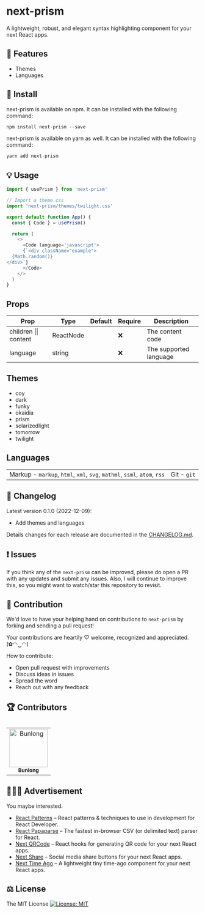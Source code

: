# next-prism

A lightweight, robust, and elegant syntax highlighting component for your next React apps.

## 🎁 Features

* Themes
* Languages

## 🔧 Install

next-prism is available on npm. It can be installed with the following command:

```js
npm install next-prism --save
```

next-prism is available on yarn as well. It can be installed with the following command:

```js
yarn add next-prism
```

## 💡 Usage

```javascript
import { usePrism } from 'next-prism'

// Import a theme.css
import 'next-prism/themes/twilight.css'

export default function App() {
  const { Code } = usePrism()

  return (
    <>
      <Code language='javascript'>
      {`<div className="example">
  {Math.random()}
</div>`}
      </Code>
    </>
  )
}
```

## Props

<table>
  <thead>
    <tr>
      <th>Prop</th>
      <th>Type</th>
      <th>Default</th>
      <th>Require</th>
      <th>Description</th>
    </tr>
  <thead>
  <tbody>
    <tr>
      <td>children || content</td>
      <td>ReactNode</td>
      <td></td>
      <td>❌</td>
      <td>The content code</td>
    </tr>
    <tr>
      <td>language</td>
      <td>string</td>
      <td></td>
      <td>❌</td>
      <td>The supported language</td>
    </tr>
  </tbody>
</table>

## Themes

  * coy
  * dark
  * funky
  * okaidia
  * prism
  * solarizedlight
  * tomorrow
  * twilight

## Languages

<table>
  <tr>
    <td>Markup - <code>markup</code>, <code>html</code>, <code>xml</code>, <code>svg</code>, <code>mathml</code>, <code>ssml</code>, <code>atom</code>, <code>rss</code></td>
    <td>Git - <code>git</code></td>
  </tr>
<table>

## 📜 Changelog

Latest version 0.1.0 (2022-12-09):

  * Add themes and languages

Details changes for each release are documented in the [CHANGELOG.md](https://github.com/Bunlong/next-prism/blob/master/CHANGELOG.md).

## ❗ Issues

If you think any of the `next-prism` can be improved, please do open a PR with any updates and submit any issues. Also, I will continue to improve this, so you might want to watch/star this repository to revisit.

## 🌟 Contribution

We'd love to have your helping hand on contributions to `next-prism` by forking and sending a pull request!

Your contributions are heartily ♡ welcome, recognized and appreciated. (✿◠‿◠)

How to contribute:

- Open pull request with improvements
- Discuss ideas in issues
- Spread the word
- Reach out with any feedback

## 🏆 Contributors

<table>
  <tr>
    <td align="center">
      <a href="https://github.com/Bunlong">
        <img src="https://avatars0.githubusercontent.com/u/1308397?s=400&u=945dc6b97571e2b98b659d34b1c81ae2514046bf&v=4" width="100" alt="Bunlong" />
        <br />
        <sub>
          <b>Bunlong</b>
        </sub>
      </a>
    </td>
  </tr>
</table>

## 👨‍👩‍👦 Advertisement

You maybe interested.

* [React Patterns](https://github.com/reactpatterns/reactpatterns) – React patterns & techniques to use in development for React Developer.
* [React Papaparse](https://github.com/Bunlong/react-papaparse) – The fastest in-browser CSV (or delimited text) parser for React.
* [Next QRCode](https://github.com/bunlong/next-qrcode) – React hooks for generating QR code for your next React apps.
* [Next Share](https://github.com/Bunlong/next-share) – Social media share buttons for your next React apps.
* [Next Time Ago](https://github.com/Bunlong/next-time-ago) – A lightweight tiny time-ago component for your next React apps.

## ⚖️ License

The MIT License [![License: MIT](https://img.shields.io/badge/License-MIT-yellow.svg)](https://opensource.org/licenses/MIT)

